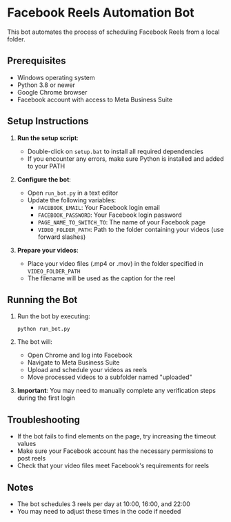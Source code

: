 # Facebook Reels Automation Bot

This bot automates the process of scheduling Facebook Reels from a local folder.

## Prerequisites

- Windows operating system
- Python 3.8 or newer
- Google Chrome browser
- Facebook account with access to Meta Business Suite

## Setup Instructions

1. **Run the setup script**:
   - Double-click on `setup.bat` to install all required dependencies
   - If you encounter any errors, make sure Python is installed and added to your PATH

2. **Configure the bot**:
   - Open `run_bot.py` in a text editor
   - Update the following variables:
     - `FACEBOOK_EMAIL`: Your Facebook login email
     - `FACEBOOK_PASSWORD`: Your Facebook login password
     - `PAGE_NAME_TO_SWITCH_TO`: The name of your Facebook page
     - `VIDEO_FOLDER_PATH`: Path to the folder containing your videos (use forward slashes)

3. **Prepare your videos**:
   - Place your video files (.mp4 or .mov) in the folder specified in `VIDEO_FOLDER_PATH`
   - The filename will be used as the caption for the reel

## Running the Bot

1. Run the bot by executing:
   ```
   python run_bot.py
   ```

2. The bot will:
   - Open Chrome and log into Facebook
   - Navigate to Meta Business Suite
   - Upload and schedule your videos as reels
   - Move processed videos to a subfolder named "uploaded"

3. **Important**: You may need to manually complete any verification steps during the first login

## Troubleshooting

- If the bot fails to find elements on the page, try increasing the timeout values
- Make sure your Facebook account has the necessary permissions to post reels
- Check that your video files meet Facebook's requirements for reels

## Notes

- The bot schedules 3 reels per day at 10:00, 16:00, and 22:00
- You may need to adjust these times in the code if needed